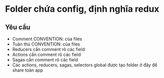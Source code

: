 # Folder chứa config, định nghĩa redux

## Yêu cầu
  - Comment CONVENTION: của files
  - Tuân thủ CONVENTION: của files
  - Reducers cần comment rõ các field
  - Actions cần comment rõ các field
  - Sagas cần comment rõ các field
  - Các actions, reducers, sagas, selectors global được tạo folder ở đây để share toàn app
